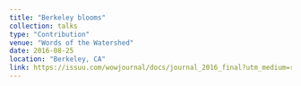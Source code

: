 ```yaml
---
title: "Berkeley blooms"
collection: talks
type: "Contribution"
venue: "Words of the Watershed"
date: 2016-08-25
location: "Berkeley, CA"
link: https://issuu.com/wowjournal/docs/journal_2016_final?utm_medium=referral&utm_source=serc.berkeley.edu
---
```

